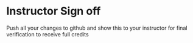 # Instructor Sign off
Push all your changes to github and show this to your instructor for final verification to receive full credits